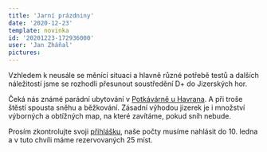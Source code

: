 ```yaml
---
title: 'Jarní prázdniny'
date: '2020-12-23'
template: novinka
id: '20201223-172936000'
user: 'Jan Zháňal'
pictures:
---
```

Vzhledem k neusále se měnící situaci a hlavně různé potřebě testů a dalších náležitostí jsme se rozhodli přesunout soustředění D+ do Jizerských hor.

Čeká nás známé parádní ubytování v [Potkávárně u Havrana](https://www.potkavarnauhavrana.cz/). A při troše štěstí spousta sněhu a běžkování. Zásadní výhodou jizerek je i množství výborných a obtížných map, na které zavítáme, pokud sníh nebude.

Prosím zkontrolujte svoji [přihlášku](https://members.eob.cz/zbm/), naše počty musíme nahlásit do 10. ledna a v tuto chvíli máme rezervovaných 25 míst. 
